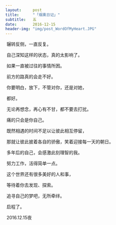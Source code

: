 ```yaml
---
layout:     post
title:      "「烟熏日记」"
subtitle:   五
date:       2016-12-15
header-img: "img/post_WordOfMyHeart.JPG"
---
```


​	辗转反侧，一直反复。

​	自己深知这样的状态，真的太影响了。

​	如果一直被过往的事情所困。

​	前方的路真的会走不好。

​	你要明白，放下，不管对你，还是对她，

​	都好。

​	无论再想念，再心有不甘，都不要去打扰。

​	痛的只会是你自己。

​	既然相遇的时间不足以让彼此相互停留，

​	那就让彼此披着各自的骄傲，笑着迎接每一天的朝日。

​	多年后的自己，会感激此刻理智的我。

​	努力工作，活得简单一点。

​	这个世界还有很多美好的人和事，

​	等待着你去发现、探索。

​	追寻自己的梦吧，无所牵绊。

​	启程了。

​	2016.12.15夜
